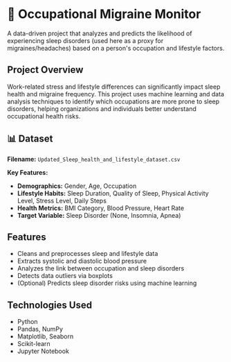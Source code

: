 # 🧠 Occupational Migraine Monitor

A data-driven project that analyzes and predicts the likelihood of experiencing sleep disorders (used here as a proxy for migraines/headaches) based on a person's occupation and lifestyle factors.


##  Project Overview

Work-related stress and lifestyle differences can significantly impact sleep health and migraine frequency. This project uses machine learning and data analysis techniques to identify which occupations are more prone to sleep disorders, helping organizations and individuals better understand occupational health risks.



## 📊 Dataset

**Filename:** `Updated_Sleep_health_and_lifestyle_dataset.csv`

**Key Features:**

- **Demographics:** Gender, Age, Occupation  
- **Lifestyle Habits:** Sleep Duration, Quality of Sleep, Physical Activity Level, Stress Level, Daily Steps  
- **Health Metrics:** BMI Category, Blood Pressure, Heart Rate  
- **Target Variable:** Sleep Disorder (None, Insomnia, Apnea)


##  Features

- Cleans and preprocesses sleep and lifestyle data
- Extracts systolic and diastolic blood pressure
- Analyzes the link between occupation and sleep disorders
- Detects data outliers via boxplots
- (Optional) Predicts sleep disorder risks using machine learning


##  Technologies Used

- Python  
- Pandas, NumPy  
- Matplotlib, Seaborn  
- Scikit-learn  
- Jupyter Notebook
